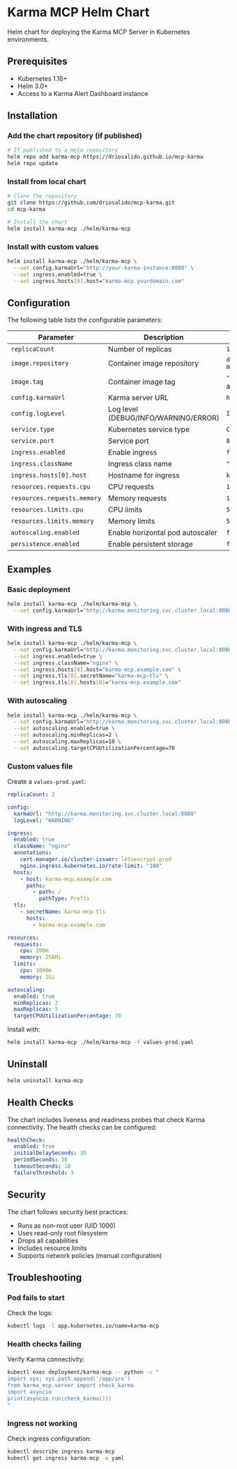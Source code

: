 # Karma MCP Helm Chart

Helm chart for deploying the Karma MCP Server in Kubernetes environments.

## Prerequisites

- Kubernetes 1.16+
- Helm 3.0+
- Access to a Karma Alert Dashboard instance

## Installation

### Add the chart repository (if published)

```bash
# If published to a Helm repository
helm repo add karma-mcp https://driosalido.github.io/mcp-karma
helm repo update
```

### Install from local chart

```bash
# Clone the repository
git clone https://github.com/driosalido/mcp-karma.git
cd mcp-karma

# Install the chart
helm install karma-mcp ./helm/karma-mcp
```

### Install with custom values

```bash
helm install karma-mcp ./helm/karma-mcp \
  --set config.karmaUrl="http://your-karma-instance:8080" \
  --set ingress.enabled=true \
  --set ingress.hosts[0].host="karma-mcp.yourdomain.com"
```

## Configuration

The following table lists the configurable parameters:

| Parameter | Description | Default |
|-----------|-------------|---------|
| `replicaCount` | Number of replicas | `1` |
| `image.repository` | Container image repository | `driosalido/karma-mcp` |
| `image.tag` | Container image tag | `""` (uses appVersion) |
| `config.karmaUrl` | Karma server URL | `http://karma:8080` |
| `config.logLevel` | Log level (DEBUG/INFO/WARNING/ERROR) | `INFO` |
| `service.type` | Kubernetes service type | `ClusterIP` |
| `service.port` | Service port | `8080` |
| `ingress.enabled` | Enable ingress | `false` |
| `ingress.className` | Ingress class name | `""` |
| `ingress.hosts[0].host` | Hostname for ingress | `karma-mcp.local` |
| `resources.requests.cpu` | CPU requests | `100m` |
| `resources.requests.memory` | Memory requests | `128Mi` |
| `resources.limits.cpu` | CPU limits | `500m` |
| `resources.limits.memory` | Memory limits | `512Mi` |
| `autoscaling.enabled` | Enable horizontal pod autoscaler | `false` |
| `persistence.enabled` | Enable persistent storage | `false` |

## Examples

### Basic deployment

```bash
helm install karma-mcp ./helm/karma-mcp \
  --set config.karmaUrl="http://karma.monitoring.svc.cluster.local:8080"
```

### With ingress and TLS

```bash
helm install karma-mcp ./helm/karma-mcp \
  --set config.karmaUrl="http://karma.monitoring.svc.cluster.local:8080" \
  --set ingress.enabled=true \
  --set ingress.className="nginx" \
  --set ingress.hosts[0].host="karma-mcp.example.com" \
  --set ingress.tls[0].secretName="karma-mcp-tls" \
  --set ingress.tls[0].hosts[0]="karma-mcp.example.com"
```

### With autoscaling

```bash
helm install karma-mcp ./helm/karma-mcp \
  --set config.karmaUrl="http://karma.monitoring.svc.cluster.local:8080" \
  --set autoscaling.enabled=true \
  --set autoscaling.minReplicas=2 \
  --set autoscaling.maxReplicas=10 \
  --set autoscaling.targetCPUUtilizationPercentage=70
```

### Custom values file

Create a `values-prod.yaml`:

```yaml
replicaCount: 2

config:
  karmaUrl: "http://karma.monitoring.svc.cluster.local:8080"
  logLevel: "WARNING"

ingress:
  enabled: true
  className: "nginx"
  annotations:
    cert-manager.io/cluster-issuer: letsencrypt-prod
    nginx.ingress.kubernetes.io/rate-limit: "100"
  hosts:
    - host: karma-mcp.example.com
      paths:
        - path: /
          pathType: Prefix
  tls:
    - secretName: karma-mcp-tls
      hosts:
        - karma-mcp.example.com

resources:
  requests:
    cpu: 200m
    memory: 256Mi
  limits:
    cpu: 1000m
    memory: 1Gi

autoscaling:
  enabled: true
  minReplicas: 2
  maxReplicas: 5
  targetCPUUtilizationPercentage: 70
```

Install with:

```bash
helm install karma-mcp ./helm/karma-mcp -f values-prod.yaml
```

## Uninstall

```bash
helm uninstall karma-mcp
```

## Health Checks

The chart includes liveness and readiness probes that check Karma connectivity. The health checks can be configured:

```yaml
healthCheck:
  enabled: true
  initialDelaySeconds: 30
  periodSeconds: 30
  timeoutSeconds: 10
  failureThreshold: 3
```

## Security

The chart follows security best practices:

- Runs as non-root user (UID 1000)
- Uses read-only root filesystem
- Drops all capabilities
- Includes resource limits
- Supports network policies (manual configuration)

## Troubleshooting

### Pod fails to start

Check the logs:

```bash
kubectl logs -l app.kubernetes.io/name=karma-mcp
```

### Health checks failing

Verify Karma connectivity:

```bash
kubectl exec deployment/karma-mcp -- python -c "
import sys; sys.path.append('/app/src')
from karma_mcp.server import check_karma
import asyncio
print(asyncio.run(check_karma()))
"
```

### Ingress not working

Check ingress configuration:

```bash
kubectl describe ingress karma-mcp
kubectl get ingress karma-mcp -o yaml
```